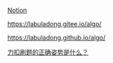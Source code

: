 [Notion](https://www.notion.so/xioyo/leetcode-48e35a0e66174e8ca2550b54fdeb6003)

https://labuladong.gitee.io/algo/

https://labuladong.github.io/algo/

[力扣刷题的正确姿势是什么？](https://segmentfault.com/a/1190000040694862)